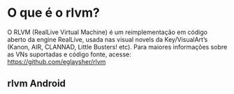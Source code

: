 # O que é o rlvm?

O RLVM (RealLive Virtual Machine) é um reimplementação em código aberto da engine RealLive, usada nas visual novels da Key/VisualArt’s (Kanon, AIR, CLANNAD, Little Busters! etc).
Para maiores informações sobre as VNs suportadas e código fonte, acesse: https://github.com/eglaysher/rlvm

## rlvm Android
